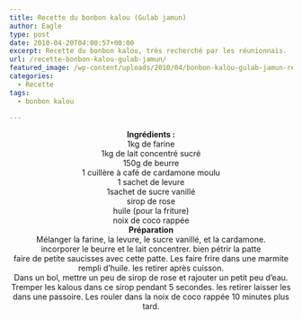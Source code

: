 ```yaml
---
title: Recette du bonbon kalou (Gulab jamun)
author: Eagle
type: post
date: 2010-04-20T04:00:57+00:00
excerpt: Recette du bonbon kalou, très recherché par les réunionnais.
url: /recette-bonbon-kalou-gulab-jamun/
featured_image: /wp-content/uploads/2010/04/bonbon-kalou-gulab-jamun-reunion.jpg
categories:
  - Recette
tags:
  - bonbon kalou

---
```

<center>
  <strong>Ingrédients :</strong>
</center>


  


<center>
  1kg de farine<br /> 1kg de lait concentré sucré<br /> 150g de beurre<br /> 1 cuillère à café de cardamone moulu<br /> 1 sachet de levure<br /> 1sachet de sucre vanillé<br /> sirop de rose<br /> huile (pour la friture)<br /> noix de coco rappée
</center>


  


<center>
  <strong>Préparation</strong>
</center>


  


<center>
  Mélanger la farine, la levure, le sucre vanillé, et la cardamone.<br /> incorporer le beurre et le lait concentrer. bien pétrir la patte<br /> faire de petite saucisses avec cette patte. Les faire frire dans une marmite rempli d&rsquo;huile. les retirer après cuisson.<br /> Dans un bol, mettre un peu de sirop de rose et rajouter un petit peu d&rsquo;eau.<br /> Tremper les kalous dans ce sirop pendant 5 secondes. les retirer laisser les dans une passoire. Les rouler dans la noix de coco rappée 10 minutes plus tard.
</center>